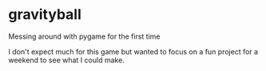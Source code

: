 # gravityball
Messing around with pygame for the first time

I don't expect much for this game but wanted to focus on a fun project for a weekend to see what I could make.
